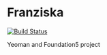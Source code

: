 Franziska
=========


[![Build Status](https://travis-ci.org/ilbonzo/Franziska.svg?branch=master)](https://travis-ci.org/ilbonzo/Franziska)

Yeoman and Foundation5 project
